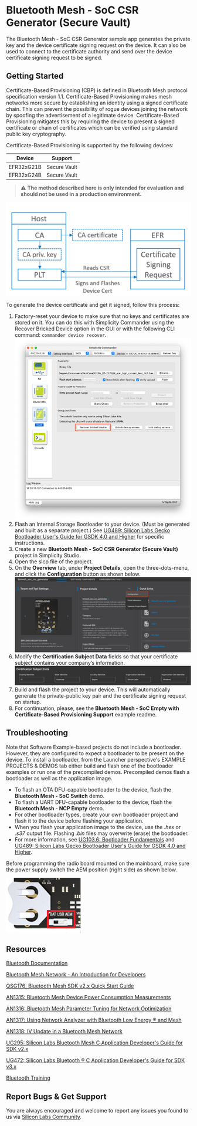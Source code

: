# Bluetooth Mesh - SoC CSR Generator (Secure Vault)

The Bluetooth Mesh - SoC CSR Generator sample app generates the private key and the device certificate signing request on the device. It can also be used to connect to the certificate authority and send over the device certificate signing request to be signed.

## Getting Started

Certificate-Based Provisioning (CBP) is defined in Bluetooth Mesh protocol specification version 1.1. Certificate-Based Provisioning makes mesh networks more secure by establishing an identity using a signed certificate chain. This can prevent the possibility of rogue devices joining the network by spoofing the advertisement of a legitimate device. Certificate-Based Provisioning mitigates this by requiring the device to present a signed certificate or chain of certificates which can be verified using standard
public key cryptography.

Certificate-Based Provisioning is supported by the following devices:

| Device     | Support      |
|------------|--------------|
| EFR32xG21B | Secure Vault |
| EFR32xG24B | Secure Vault |

> ⚠ **The method described here is only intended for evaluation and should not be used in a production environment.**

![Signing the Device Certificates](readme_img1.png)

To generate the device certificate and get it signed, follow this process:

1. Factory-reset your device to make sure that no keys and certificates are stored on it. You can do this with Simplicity Commander
using the Recover Bricked Device option in the GUI or with the following CLI command: `commander device recover`.
![Recover Bricked Device](readme_img2.png)
2. Flash an Internal Storage Bootloader to your device. (Must be generated and built as a separate project.) See [UG489: Silicon Labs Gecko Bootloader User's Guide for GSDK 4.0 and Higher](https://cn.silabs.com/documents/public/user-guides/ug489-gecko-bootloader-user-guide-gsdk-4.pdf) for specific instructions.
3. Create a new **Bluetooth Mesh - SoC CSR Generator (Secure Vault)** project in Simplicity Studio.
4. Open the slcp file of the project.
5. On the **Overview** tab, under **Project Details**, open the three-dots-menu, and click the **Configuration** button as shown below.
![Configuration](readme_img3.png)
6. Modify the **Certification Subject Data** fields so that your certificate subject contains your company’s information.
![Certification Subject Data](readme_img4.png)
7. Build and flash the project to your device. This will automatically generate the private-public key pair and the certificate signing
request on startup.
8. For continuation, please, see the **Bluetooth Mesh - SoC Empty with Certificate-Based Provisioning Support** example readme.

## Troubleshooting

Note that Software Example-based projects do not include a bootloader. However, they are configured to expect a bootloader to be present on the device. To install a bootloader, from the Launcher perspective's EXAMPLE PROJECTS & DEMOS tab either build and flash one of the bootloader examples or run one of the precompiled demos. Precompiled demos flash a bootloader as well as the application image.

- To flash an OTA DFU-capable bootloader to the device, flash the **Bluetooth Mesh - SoC Switch** demo.
- To flash a UART DFU-capable bootloader to the device, flash the **Bluetooth Mesh - NCP Empty** demo.
- For other bootloader types, create your own bootloader project and flash it to the device before flashing your application.
- When you flash your application image to the device, use the *.hex* or *.s37* output file. Flashing *.bin* files may overwrite (erase) the bootloader.
- For more information, see [UG103.6: Bootloader Fundamentals](https://www.silabs.com/documents/public/user-guides/ug103-06-fundamentals-bootloading.pdf) and [UG489: Silicon Labs Gecko Bootloader User's Guide for GSDK 4.0 and Higher](https://cn.silabs.com/documents/public/user-guides/ug489-gecko-bootloader-user-guide-gsdk-4.pdf).

Before programming the radio board mounted on the mainboard, make sure the power supply switch the AEM position (right side) as shown below.

![Radio board power supply switch](readme_img0.png)

## Resources

[Bluetooth Documentation](https://docs.silabs.com/bluetooth/latest/)

[Bluetooth Mesh Network - An Introduction for Developers](https://www.bluetooth.com/wp-content/uploads/2019/03/Mesh-Technology-Overview.pdf)

[QSG176: Bluetooth Mesh SDK v2.x Quick Start Guide](https://www.silabs.com/documents/public/quick-start-guides/qsg176-bluetooth-mesh-sdk-v2x-quick-start-guide.pdf)

[AN1315: Bluetooth Mesh Device Power Consumption Measurements](https://www.silabs.com/documents/public/application-notes/an1315-bluetooth-mesh-power-consumption-measurements.pdf)

[AN1316: Bluetooth Mesh Parameter Tuning for Network Optimization](https://www.silabs.com/documents/public/application-notes/an1316-bluetooth-mesh-network-optimization.pdf)

[AN1317: Using Network Analyzer with Bluetooth Low Energy ® and Mesh](https://www.silabs.com/documents/public/application-notes/an1317-network-analyzer-with-bluetooth-mesh-le.pdf)

[AN1318: IV Update in a Bluetooth Mesh Network](https://www.silabs.com/documents/public/application-notes/an1318-bluetooth-mesh-iv-update.pdf)

[UG295: Silicon Labs Bluetooth Mesh C Application Developer's Guide for SDK v2.x](https://www.silabs.com/documents/public/user-guides/ug295-bluetooth-mesh-dev-guide.pdf)

[UG472: Silicon Labs Bluetooth ® C Application Developer's Guide for SDK v3.x](https://www.silabs.com/documents/public/user-guides/ug434-bluetooth-c-soc-dev-guide-sdk-v3x.pdf)

[Bluetooth Training](https://www.silabs.com/support/training/bluetooth)

## Report Bugs & Get Support

You are always encouraged and welcome to report any issues you found to us via [Silicon Labs Community](https://www.silabs.com/community).
